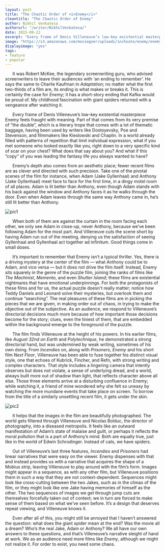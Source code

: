 ```yaml
---
layout: post
title: "The Chaotic Order of <i>Enemy</i>"
cleantitle: "The Chaotic Order of Enemy"
author: Nikhil Venkatesa
authorurl: "/writer/NikhilVenkatesa/"
date: 2015-09-22
excerpt: "Every frame of Denis Villeneuve’s low-key existential masterpiece Enemy feels fraught with meaning. In a world already filled with patterns of repetition that limit individual expression, what if you met someone who looked exactly like you?"
image: "https://s3.amazonaws.com/moviegoer/uploads/inchoate/enemy/enemy.png"
displayimage: "yes"
tags: 
- feature
- popular
---
```

	
&nbsp;&nbsp;&nbsp;&nbsp;&nbsp;&nbsp;It was Robert McKee, the legendary screenwriting guru, who advised screenwriters to leave their audiences with ‘an ending to remember’. He says the same to Charlie Kaufman in *Adaptation*; no matter what the first two-thirds of a film are, its ending is what makes or breaks it. This is certainly the case for *Enemy*; it has a short-story ending that Kafka would be proud of. My childhood fascination with giant spiders returned with a vengeance after watching it.

&nbsp;&nbsp;&nbsp;&nbsp;&nbsp;&nbsp;Every frame of Denis Villeneuve’s low-key existential masterpiece Enemy feels fraught with meaning. Part of that comes from its very premise of “the double”, which is a literary trope that comes with a lot of thematic baggage, having been used by writers like Dostoyevsky, Poe and Stevenson, and filmmakers like Kieslowski and Chaplin. In a world already filled with patterns of repetition that limit individual expression, what if you met someone who looked exactly like you, right down to a very specific kind of scar on your chest? What does that say about you? And what if this “copy” of you was leading the fantasy life you always wanted to have? 

&nbsp;&nbsp;&nbsp;&nbsp;&nbsp;&nbsp;Enemy’s depth also comes from an aesthetic place; fewer recent films are as clever and directed with such precision. Take one of the pivotal scenes of the film for instance, when Adam (Jake Gyllenhaal) and Anthony (Jake Gyllenhaal) meet face to face for the first time, in a dingy motel room of all places. Adam is lit better than Anthony, even though Adam stands with his back against the window and Anthony faces it as he walks through the door. Even when Adam leaves through the same way Anthony came in, he’s still lit better than Anthony. 

![pic1](https://s3.amazonaws.com/moviegoer/uploads/inchoate/enemy/enemy1.png)

&nbsp;&nbsp;&nbsp;&nbsp;&nbsp;&nbsp;When both of them are against the curtain in the room facing each other, we only see Adam in close-up, never Anthony, because we’ve been following Adam for the most part. And Villeneuve cuts the scene short by having Adam run out of the meeting, denying us the satisfaction of seeing Gyllenhaal and Gyllenhaal act together ad infinitum. Good things come in small doses. 

&nbsp;&nbsp;&nbsp;&nbsp;&nbsp;&nbsp;It’s important to remember that Enemy isn’t a typical thriller. Yes, there is a driving mystery at the center of the film — what Anthony could be to Adam, and vice versa — but it does not drive the film itself. Instead, Enemy sits squarely in the genre of the puzzle film, joining the ranks of films like *The Machinist*, *Memento*, and even *Shutter Island*; these films are existential nightmares that have emotional underpinnings. For both the protagonists of these films and for us, the actual puzzle doesn't really matter; notice how Teddy Daniels and Leonard solve their mysteries, but overlook them and continue “searching”. The real pleasures of these films are in picking the pieces that we are given, in making order out of chaos, in trying to make the objective out of the subjective. As an audience, we respond to Villeneuve’s directorial decisions much more because of how important those decisions become for the story; clues, even the tiniest of them, that are embedded within the background emerge to the foreground of the puzzle.

&nbsp;&nbsp;&nbsp;&nbsp;&nbsp;&nbsp;The film finds Villeneuve at the height of his powers. In his earlier films, like *August 32nd on Earth* and *Polytechnique*, he demonstrated a strong directorial hand, but was undermined by weak writing, sometimes of his own doing. From *Incendies* on, along with *Prisoners*, *Enemy* and his short film *Next Floor*, Villeneuve has been able to fuse together his distinct visual style, one that echoes of Kubrick, Fincher, and Refn, with strong writing and complex characters. That style includes a lingering camera that intently observes but does not violate, a sense of underlying dread, and a world, always built more out of shadow than light, that reflects character above all else. Those three elements arrive at a disturbing confluence in Enemy; while watching it, a friend of mine wondered why she felt so uneasy by watching the more mundane events that take place on screen. To borrow from the title of a similarly unsettling recent film, it gets under the skin. 

![pic2](https://s3.amazonaws.com/moviegoer/uploads/inchoate/enemy/enemy2.png)

&nbsp;&nbsp;&nbsp;&nbsp;&nbsp;&nbsp;It helps that the images in the film are beautifully photographed. The world gets filtered through Villeneuve and Nicolas Bolduc, the director of photography, into a diseased metropolis. It feels like an outward manifestation of Adam’s state of malaise and guilt, or perhaps it reflects the moral pollution that is a part of Anthony’s mind. Both are equally true, just like in the world of Edwin Schrodinger. Instead of cats, we have spiders. 

&nbsp;&nbsp;&nbsp;&nbsp;&nbsp;&nbsp;Out of Villeneuve’s last three features, *Incendies* and *Prisoners* had linear narratives that were easy on the viewer. Enemy dispenses with that and instead provides us with a narrative that acquires the shape of a Mobius strip, leaving Villeneuve to play around with the film’s form. Images might appear in a sequence, as with any other film, but Villeneuve positions them in such a way that they are not context-dependent. Sequences might look like cross-cutting between the two Jakes, such as in the climax of the film, or they might look like one Jake having memories of himself as the other. The two sequences of images we get through jump cuts are themselves forcefully taken out of context; we in turn are forced to make sense of them based on what we’ve seen before. It’s a design that deserves repeat viewing, and Villeneuve knows it.

&nbsp;&nbsp;&nbsp;&nbsp;&nbsp;&nbsp;Even after all of this, you might still be annoyed that I haven’t answered the question: what does the giant spider mean at the end? Was the movie all a dream? Who’s the real Jake, Adam or Anthony? We all have our own answers to these questions, and that’s Villeneuve’s narrative sleight of hand at work. We as an audience need more films like *Enemy*, although we might not realize it. For order to exist, you need some chaos. 
